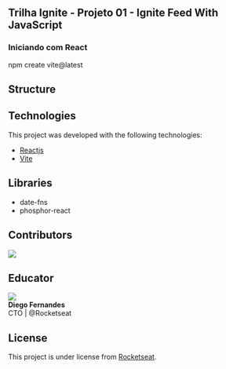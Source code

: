 ## Trilha Ignite - Projeto 01 - Ignite Feed With JavaScript

### Iniciando com React

npm create vite@latest

## Structure

## Technologies

This project was developed with the following technologies:

- [Reactjs](https://reactjs.org)
- [Vite](https://vitejs.dev/)

## Libraries

- date-fns
- phosphor-react

## Contributors

[![](https://contrib.rocks/image?repo=joneskleber/joneskleber)](https://github.com/joneskleber)

## Educator

[![](https://contrib.rocks/image?repo=diego3g/diego3g)](https://github.com/diego3g)</br><strong>Diego Fernandes</strong><br/>CTO | @Rocketseat

## License

This project is under license from [Rocketseat](https://www.rocketseat.com.br/).
